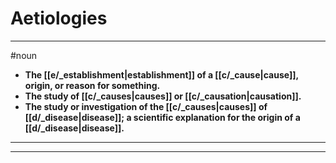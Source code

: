 # Aetiologies
---
#noun
- **The [[e/_establishment|establishment]] of a [[c/_cause|cause]], origin, or reason for something.**
- **The study of [[c/_causes|causes]] or [[c/_causation|causation]].**
- **The study or investigation of the [[c/_causes|causes]] of [[d/_disease|disease]]; a scientific explanation for the origin of a [[d/_disease|disease]].**
---
---
